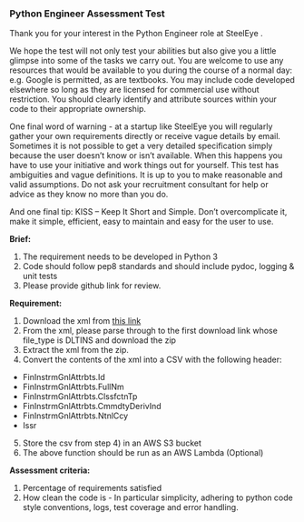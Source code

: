 ### **Python Engineer Assessment Test**

Thank you for your interest in the Python Engineer role at SteelEye .

We hope the test will not only test your abilities but also give you a little glimpse into some of the tasks we carry out. You are welcome to use any resources that would be available to you during the course of a normal day: e.g. Google is permitted, as are textbooks. You may include code developed elsewhere so long as they are licensed for commercial use without restriction. You should clearly identify and attribute sources within your code to their appropriate ownership.

One final word of warning - at a startup like SteelEye you will regularly gather your own requirements directly or receive vague details by email. Sometimes it is not possible to get a very detailed specification simply because the user doesn’t know or isn’t available. When this happens you have to use your initiative and work things out for yourself. This test has ambiguities and vague definitions. It is up to you to make reasonable and valid assumptions. Do not ask your recruitment consultant for help or advice as they know no more than you do.

And one final tip: KISS – Keep It Short and Simple. Don’t overcomplicate it, make it simple, efficient, easy to maintain and easy for the user to use.

**Brief:**

1) The requirement needs to be developed in Python 3
2) Code should follow pep8 standards and should include pydoc, logging & unit tests
3) Please provide github link for review.

**Requirement:**
1) Download the xml from [this link](https://registers.esma.europa.eu/solr/esma_registers_firds_files/select?q=*&fq=publication_date:%5B2021-01-17T00:00:00Z+TO+2021-01-19T23:59:59Z%5D&wt=xml&indent=true&start=0&rows=100)
2) From the xml, please parse through to the first download link whose file_type is DLTINS and download the zip
3) Extract the xml from the zip.
4) Convert the contents of the xml into a CSV with the following header:
* FinInstrmGnlAttrbts.Id 
* FinInstrmGnlAttrbts.FullNm
* FinInstrmGnlAttrbts.ClssfctnTp
* FinInstrmGnlAttrbts.CmmdtyDerivInd
* FinInstrmGnlAttrbts.NtnlCcy
* Issr

5) Store the csv from step 4) in an AWS S3 bucket
6) The above function should be run as an AWS Lambda (Optional)

**Assessment criteria:**

1) Percentage of requirements satisfied
2) How clean the code is - In particular simplicity, adhering to python code style conventions, logs, test coverage and error handling.



